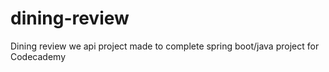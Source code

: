 # dining-review
Dining review we api project made to complete spring boot/java project for Codecademy
